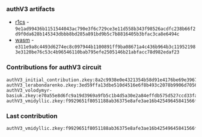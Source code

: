 ### authV3 artifacts

- [r1cs](./contributions/authV3/authV3.r1cs) - `9e1ad99436b1151544043ac790e3f6c729ce3e11d558b343f98526acdfc238b66f2d9f0da628b145343dbbb8bd285a891bd9b5c7b8816405b3bfac3ca8e6494c`
- [wasm](./contributions/authV3/authV3.wasm) - `e311e9a8c4493d6274ec8c097944b1100891ff9ba08671a4c436b964b3c119521983e3120be76c53c4b96546110bab795efe2505146b21abfacc78d982edaf23`

### Contributions for authV3 circuit

```
authV3_initial_contribution.zkey:8a2c9938e0e4321354b58d91e4176be69e39677c9faed2d7d82d6959075f71650e551b52fe48eaa050b7b8d09eae1d9c7824ceb264a57d626bba60ab8b4e7450
authV3_lerabondarenko.zkey:3ed59ffa13dbe510d4516e6f8b493c2078b9906d705609d47d8bc3feb424982aaa1ec49dea04ba7202d674c26e73b8b628f4a8a4c1e0d9839212097a6c0d69b4
authV3_volodymyr-basiuk.zkey:e70a55e8d6fc9a19d3969a9fb5c1b4d5a30e2a84effdb575d527ccd33fabf0436e2b42b7a893a39e884baf15202ac25745253479ce1008c1e3b269a568666066
authV3_vmidyllic.zkey:f9929651f8051188ab36375e8afe3ae16b42549645841566f7c9bc1477d127c2ca3f1f42398f0a65bb319086a963a2099edc94ccec1ec6d3e4e0aeed6ca52284
```

### Last contribution
```
authV3_vmidyllic.zkey:f9929651f8051188ab36375e8afe3ae16b42549645841566f7c9bc1477d127c2ca3f1f42398f0a65bb319086a963a2099edc94ccec1ec6d3e4e0aeed6ca52284
```
